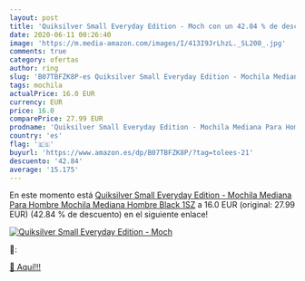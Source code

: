 ```yaml
---
layout: post
title: 'Quiksilver Small Everyday Edition - Moch con un 42.84 % de descuento'
date: 2020-06-11 00:26:40
image: 'https://m.media-amazon.com/images/I/413I9JrLhzL._SL200_.jpg'
comments: true
category: ofertas
author: ring
slug: 'B07TBFZK8P-es Quiksilver Small Everyday Edition - Mochila Mediana Para...'
tags: mochila
actualPrice: 16.0 EUR
currency: EUR
price: 16.0
comparePrice: 27.99 EUR
prodname: 'Quiksilver Small Everyday Edition - Mochila Mediana Para Hombre Mochila Mediana  Hombre  Black  1SZ'
country: 'es'
flag: '🇪🇸'
buyurl: 'https://www.amazon.es/dp/B07TBFZK8P/?tag=tolees-21'
descuento: '42.84'
average: '15.175'
---
```


En este momento está [Quiksilver Small Everyday Edition - Mochila Mediana Para Hombre Mochila Mediana  Hombre  Black  1SZ](https://www.amazon.es/dp/B07TBFZK8P/?tag=tolees-21) a 16.0 EUR (original: 27.99 EUR) (42.84 %  de descuento) en el siguiente enlace!

[![Quiksilver Small Everyday Edition - Moch](https://m.media-amazon.com/images/I/413I9JrLhzL._SL200_.jpg)](https://www.amazon.es/dp/B07TBFZK8P/?tag=tolees-21)

🔎:


[🛒 Aquí!!!](https://www.amazon.es/dp/B07TBFZK8P/?tag=tolees-21)
